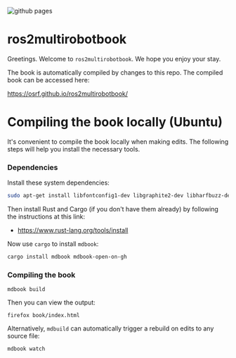![github pages](https://github.com/codebot/ros2multirobotbook/workflows/github%20pages/badge.svg)

# ros2multirobotbook

Greetings. Welcome to `ros2multirobotbook`. We hope you enjoy your stay.

The book is automatically compiled by changes to this repo. The compiled book
can be accessed here:

https://osrf.github.io/ros2multirobotbook/

# Compiling the book locally (Ubuntu)

It's convenient to compile the book locally when making edits. The following
steps will help you install the necessary tools.

### Dependencies

Install these system dependencies:
```bash
sudo apt-get install libfontconfig1-dev libgraphite2-dev libharfbuzz-dev libicu-dev libssl-dev zlib1g-dev
```

Then install Rust and Cargo (if you don't have them already) by following the instructions at this link:
* https://www.rust-lang.org/tools/install

Now use `cargo` to install `mdbook`:
```bash
cargo install mdbook mdbook-open-on-gh
```

### Compiling the book

```
mdbook build
```
Then you can view the output:
```
firefox book/index.html
```

Alternatively, `mdbuild` can automatically trigger a rebuild on edits to
any source file:
```
mdbook watch
```
